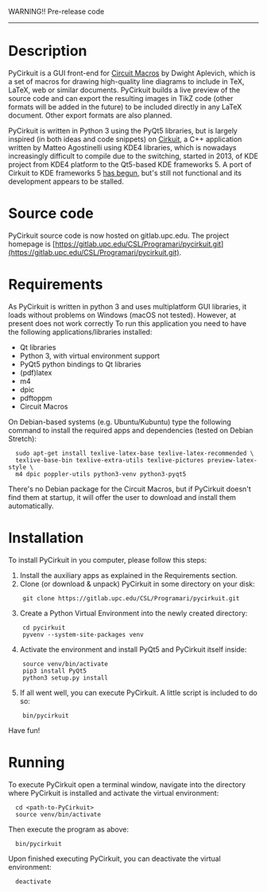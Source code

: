 WARNING!!  Pre-release code
* * *


# Description #

PyCirkuit is a GUI front-end for [Circuit Macros] by Dwight Aplevich, which is a set of macros for drawing high-quality line diagrams to include in TeX, LaTeX, web or similar documents. PyCirkuit builds a live preview of the source code and can export the resulting images in TikZ code (other formats will be added in the future) to be included directly in any LaTeX document. Other export formats are also planned.

PyCirkuit is written in Python 3 using the PyQt5 libraries, but is largely inspired (in both ideas and code snippets) on [Cirkuit], a C++ application written by Matteo Agostinelli using KDE4 libraries, which is nowadays increasingly difficult to compile due to the switching, started in 2013, of KDE project from KDE4 platform to the Qt5-based KDE frameworks 5. A port of Cirkuit to KDE frameworks 5 [has begun], but's still not functional and its development appears to be stalled.

[Circuit Macros]: <https://ece.uwaterloo.ca/~aplevich/Circuit_macros/>
(M4 Macros for diagram and circuit drawing)

[Cirkuit]: <https://wwwu.uni-klu.ac.at/magostin/cirkuit.html>
(Cirkuit)

[has begun]: <https://cgit.kde.org/cirkuit.git/>


# Source code #

PyCirkuit source code is now hosted on gitlab.upc.edu. The project homepage is [https://gitlab.upc.edu/CSL/Programari/pycirkuit.git](https://gitlab.upc.edu/CSL/Programari/pycirkuit.git).


# Requirements #

As PyCirkuit is written in python 3 and uses multiplatform GUI libraries, it loads without problems on Windows (macOS not tested). However, at present does not work correctly 
To run this application you need to have the following applications/libraries installed:

  * Qt libraries
  * Python 3, with virtual environment support
  * PyQt5 python bindings to Qt libraries 
  * (pdf)latex
  * m4
  * dpic
  * pdftoppm
  * Circuit Macros

On Debian-based systems (e.g. Ubuntu/Kubuntu) type the following command to install the required apps and dependencies (tested on Debian Stretch):

```shell
  sudo apt-get install texlive-latex-base texlive-latex-recommended \
  texlive-base-bin texlive-extra-utils texlive-pictures preview-latex-style \
  m4 dpic poppler-utils python3-venv python3-pyqt5
```

There's no Debian package for the Circuit Macros, but if PyCirkuit doesn't find them at startup, it will offer the user to download and install them automatically.


# Installation #

To install PyCirkuit in you computer, please follow this steps:

  1. Install the auxiliary apps as explained in the Requirements section.
  2. Clone (or download & unpack) PyCirkuit in some directory on your disk:

```shell
    git clone https://gitlab.upc.edu/CSL/Programari/pycirkuit.git
```

  3. Create a Python Virtual Environment into the newly created directory:
  
```shell
    cd pycirkuit
    pyvenv --system-site-packages venv
```

  4. Activate the environment and install PyQt5 and PyCirkuit itself inside:

```shell
    source venv/bin/activate
    pip3 install PyQt5
    python3 setup.py install
```

  5. If all went well, you can execute PyCirkuit. A little script is included to do so:

```shell
    bin/pycirkuit
```

Have fun!


# Running #

To execute PyCirkuit open a terminal window, navigate into the directory where PyCirkuit is installed and activate the virtual environment:

```shell
  cd <path-to-PyCirkuit>
  source venv/bin/activate
```

Then execute the program as above:

```shell
  bin/pycirkuit
```

Upon finished executing PyCirkuit, you can deactivate the virtual environment:

```shell
  deactivate
```